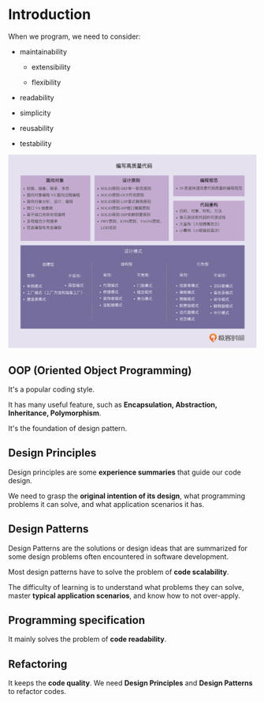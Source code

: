 # Introduction

When we program, we need to consider:

- maintainability

  - extensibility

  - flexibility

- readability

- simplicity

- reusability

- testability

![intro](./img/intro.png)

## OOP (Oriented Object Programming)

It's a popular coding style.

It has many useful feature, such as **Encapsulation, Abstraction, Inheritance, Polymorphism**.

It's the foundation of design pattern.

## Design Principles

Design principles are some **experience summaries** that guide our code design.

We need to grasp the **original intention of its design**, what programming problems it can solve, and what application scenarios it has.

## Design Patterns

Design Patterns are the solutions or design ideas that are summarized for some design problems often encountered in software development.

Most design patterns have to solve the problem of **code scalability**.

The difficulty of learning is to understand what problems they can solve, master **typical application scenarios**, and know how to not over-apply.

## Programming specification

It mainly solves the problem of **code readability**.

## Refactoring

It keeps the **code quality**. We need **Design Principles** and **Design Patterns** to refactor codes.
